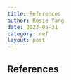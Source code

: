 ```yaml
---
title: References
author: Rosie Yang
date: 2023-05-31
category: ref
layout: post
---
```


## References
